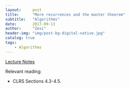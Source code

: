 ```yaml
---
layout:     post
title:      "More recurrences and the master theorem"
subtitle:   "Algorithms"
date:       2017-09-13
author:     "Zexi"
header-img: "img/post-bg-digital-native.jpg"
catalog: true
tags:
    - Algorithms
---
```


[Lecture Notes](https://zexihan.com/blog/docs/algorithms/CS161Lecture02.pdf)

Relevant reading:

* CLRS Sections 4.3-4.5.